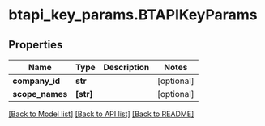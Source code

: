 # btapi_key_params.BTAPIKeyParams

## Properties
Name | Type | Description | Notes
------------ | ------------- | ------------- | -------------
**company_id** | **str** |  | [optional] 
**scope_names** | **[str]** |  | [optional] 

[[Back to Model list]](../README.md#documentation-for-models) [[Back to API list]](../README.md#documentation-for-api-endpoints) [[Back to README]](../README.md)


